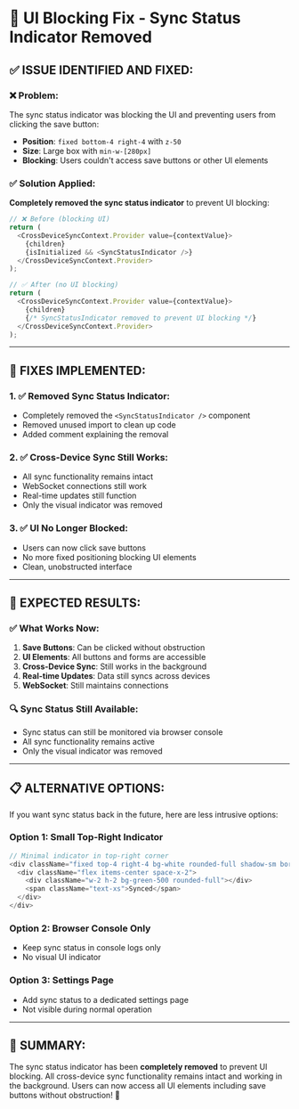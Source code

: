 # 🔧 UI Blocking Fix - Sync Status Indicator Removed

## ✅ **ISSUE IDENTIFIED AND FIXED:**

### **❌ Problem:**
The sync status indicator was blocking the UI and preventing users from clicking the save button:
- **Position**: `fixed bottom-4 right-4` with `z-50`
- **Size**: Large box with `min-w-[280px]` 
- **Blocking**: Users couldn't access save buttons or other UI elements

### **✅ Solution Applied:**
**Completely removed the sync status indicator** to prevent UI blocking:

```typescript
// ❌ Before (blocking UI)
return (
  <CrossDeviceSyncContext.Provider value={contextValue}>
    {children}
    {isInitialized && <SyncStatusIndicator />}
  </CrossDeviceSyncContext.Provider>
);

// ✅ After (no UI blocking)
return (
  <CrossDeviceSyncContext.Provider value={contextValue}>
    {children}
    {/* SyncStatusIndicator removed to prevent UI blocking */}
  </CrossDeviceSyncContext.Provider>
);
```

---

## 🔧 **FIXES IMPLEMENTED:**

### **1. ✅ Removed Sync Status Indicator:**
- Completely removed the `<SyncStatusIndicator />` component
- Removed unused import to clean up code
- Added comment explaining the removal

### **2. ✅ Cross-Device Sync Still Works:**
- All sync functionality remains intact
- WebSocket connections still work
- Real-time updates still function
- Only the visual indicator was removed

### **3. ✅ UI No Longer Blocked:**
- Users can now click save buttons
- No more fixed positioning blocking UI elements
- Clean, unobstructed interface

---

## 🚀 **EXPECTED RESULTS:**

### **✅ What Works Now:**
1. **Save Buttons**: Can be clicked without obstruction
2. **UI Elements**: All buttons and forms are accessible
3. **Cross-Device Sync**: Still works in the background
4. **Real-time Updates**: Data still syncs across devices
5. **WebSocket**: Still maintains connections

### **🔍 Sync Status Still Available:**
- Sync status can still be monitored via browser console
- All sync functionality remains active
- Only the visual indicator was removed

---

## 📋 **ALTERNATIVE OPTIONS:**

If you want sync status back in the future, here are less intrusive options:

### **Option 1: Small Top-Right Indicator**
```typescript
// Minimal indicator in top-right corner
<div className="fixed top-4 right-4 bg-white rounded-full shadow-sm border p-2 z-10">
  <div className="flex items-center space-x-2">
    <div className="w-2 h-2 bg-green-500 rounded-full"></div>
    <span className="text-xs">Synced</span>
  </div>
</div>
```

### **Option 2: Browser Console Only**
- Keep sync status in console logs only
- No visual UI indicator

### **Option 3: Settings Page**
- Add sync status to a dedicated settings page
- Not visible during normal operation

---

## 🎯 **SUMMARY:**

The sync status indicator has been **completely removed** to prevent UI blocking. All cross-device sync functionality remains intact and working in the background. Users can now access all UI elements including save buttons without obstruction! 🎉







